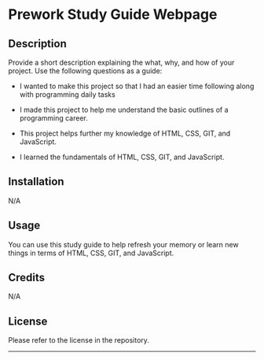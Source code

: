 # Prework Study Guide Webpage

## Description

Provide a short description explaining the what, why, and how of your project. Use the following questions as a guide:

- I wanted to make this project so that I had an easier time following along with programming daily tasks

- I made this project to help me understand the basic outlines of a programming career.

- This project helps further my knowledge of HTML, CSS, GIT, and JavaScript.

- I learned the fundamentals of HTML, CSS, GIT, and JavaScript.

## Installation

N/A

## Usage

You can use this study guide to help refresh your memory or learn new things in terms of HTML, CSS, GIT, and JavaScript.


## Credits

N/A

## License

Please refer to the license in the repository.

---
